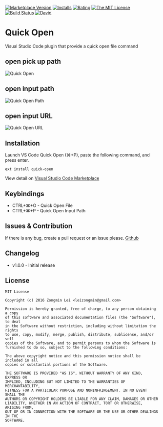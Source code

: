 [![Marketplace Version](http://vsmarketplacebadge.apphb.com/version/leizongmin.quick-open.svg)](https://marketplace.visualstudio.com/items?itemName=leizongmin.quick-open)
[![Installs](http://vsmarketplacebadge.apphb.com/installs/leizongmin.quick-open.svg)](https://marketplace.visualstudio.com/items?itemName=leizongmin.quick-open)
[![Rating](http://vsmarketplacebadge.apphb.com/rating/leizongmin.quick-open.svg)](https://marketplace.visualstudio.com/items?itemName=leizongmin.quick-open)
[![The MIT License](https://img.shields.io/badge/license-MIT-orange.svg?style=flat-square)](http://opensource.org/licenses/MIT)
[![Build Status](https://img.shields.io/travis/leizongmin/vscode-quick-open.svg)](https://travis-ci.org/leizongmin/vscode-quick-open)
[![David](https://img.shields.io/david/leizongmin/vscode-quick-open.svg?style=flat-square)](https://david-dm.org/leizongmin/vscode-quick-open)

# Quick Open

Visual Studio Code plugin that provide a quick open file command

## open pick up path

![Quick Open](https://github.com/leizongmin/vscode-quick-open/raw/master/images/quick_open.gif)

## open input path

![Quick Open Path](https://github.com/leizongmin/vscode-quick-open/raw/master/images/open_path.gif)

## open input URL

![Quick Open URL](https://github.com/leizongmin/vscode-quick-open/raw/master/images/open_url.gif)


## Installation

Launch VS Code Quick Open (⌘+P), paste the following command, and press enter.

```
ext install quick-open
```

View detail on [Visual Studio Code Marketplace](https://marketplace.visualstudio.com/items?itemName=leizongmin.quick-open)


## Keybindings

+ CTRL+⌘+O - Quick Open File
+ CTRL+⌘+P - Quick Open Input Path


## Issues & Contribution

If there is any bug, create a pull request or an issue please.
[Github](https://github.com/leizongmin/vscode-quick-open)


## Changelog

+ v1.0.0 - Initial release

## License

```
MIT License

Copyright (c) 2016 Zongmin Lei <leizongmin@gmail.com>

Permission is hereby granted, free of charge, to any person obtaining a copy
of this software and associated documentation files (the "Software"), to deal
in the Software without restriction, including without limitation the rights
to use, copy, modify, merge, publish, distribute, sublicense, and/or sell
copies of the Software, and to permit persons to whom the Software is
furnished to do so, subject to the following conditions:

The above copyright notice and this permission notice shall be included in all
copies or substantial portions of the Software.

THE SOFTWARE IS PROVIDED "AS IS", WITHOUT WARRANTY OF ANY KIND, EXPRESS OR
IMPLIED, INCLUDING BUT NOT LIMITED TO THE WARRANTIES OF MERCHANTABILITY,
FITNESS FOR A PARTICULAR PURPOSE AND NONINFRINGEMENT. IN NO EVENT SHALL THE
AUTHORS OR COPYRIGHT HOLDERS BE LIABLE FOR ANY CLAIM, DAMAGES OR OTHER
LIABILITY, WHETHER IN AN ACTION OF CONTRACT, TORT OR OTHERWISE, ARISING FROM,
OUT OF OR IN CONNECTION WITH THE SOFTWARE OR THE USE OR OTHER DEALINGS IN THE
SOFTWARE.
```
